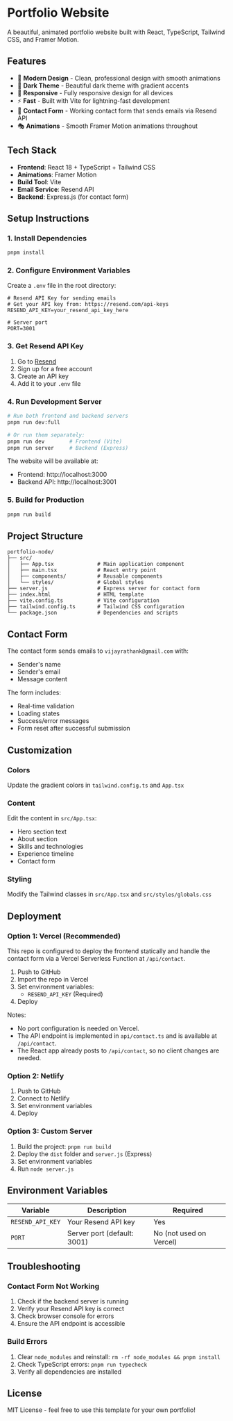 # Portfolio Website

A beautiful, animated portfolio website built with React, TypeScript, Tailwind CSS, and Framer Motion.

## Features

- 🎨 **Modern Design** - Clean, professional design with smooth animations
- 🌙 **Dark Theme** - Beautiful dark theme with gradient accents
- 📱 **Responsive** - Fully responsive design for all devices
- ⚡ **Fast** - Built with Vite for lightning-fast development
- 📧 **Contact Form** - Working contact form that sends emails via Resend API
- 🎭 **Animations** - Smooth Framer Motion animations throughout

## Tech Stack

- **Frontend**: React 18 + TypeScript + Tailwind CSS
- **Animations**: Framer Motion
- **Build Tool**: Vite
- **Email Service**: Resend API
- **Backend**: Express.js (for contact form)

## Setup Instructions

### 1. Install Dependencies

```bash
pnpm install
```

### 2. Configure Environment Variables

Create a `.env` file in the root directory:

```env
# Resend API Key for sending emails
# Get your API key from: https://resend.com/api-keys
RESEND_API_KEY=your_resend_api_key_here

# Server port
PORT=3001
```

### 3. Get Resend API Key

1. Go to [Resend](https://resend.com)
2. Sign up for a free account
3. Create an API key
4. Add it to your `.env` file

### 4. Run Development Server

```bash
# Run both frontend and backend servers
pnpm run dev:full

# Or run them separately:
pnpm run dev        # Frontend (Vite)
pnpm run server     # Backend (Express)
```

The website will be available at:

- Frontend: http://localhost:3000
- Backend API: http://localhost:3001

### 5. Build for Production

```bash
pnpm run build
```

## Project Structure

```
portfolio-node/
├── src/
│   ├── App.tsx              # Main application component
│   ├── main.tsx             # React entry point
│   ├── components/          # Reusable components
│   └── styles/              # Global styles
├── server.js                # Express server for contact form
├── index.html               # HTML template
├── vite.config.ts           # Vite configuration
├── tailwind.config.ts       # Tailwind CSS configuration
└── package.json             # Dependencies and scripts
```

## Contact Form

The contact form sends emails to `vijayrathank@gmail.com` with:

- Sender's name
- Sender's email
- Message content

The form includes:

- Real-time validation
- Loading states
- Success/error messages
- Form reset after successful submission

## Customization

### Colors

Update the gradient colors in `tailwind.config.ts` and `App.tsx`

### Content

Edit the content in `src/App.tsx`:

- Hero section text
- About section
- Skills and technologies
- Experience timeline
- Contact form

### Styling

Modify the Tailwind classes in `src/App.tsx` and `src/styles/globals.css`

## Deployment

### Option 1: Vercel (Recommended)

This repo is configured to deploy the frontend statically and handle the contact form via a Vercel Serverless Function at `/api/contact`.

1. Push to GitHub
2. Import the repo in Vercel
3. Set environment variables:
   - `RESEND_API_KEY` (Required)
4. Deploy

Notes:

- No port configuration is needed on Vercel.
- The API endpoint is implemented in `api/contact.ts` and is available at `/api/contact`.
- The React app already posts to `/api/contact`, so no client changes are needed.

### Option 2: Netlify

1. Push to GitHub
2. Connect to Netlify
3. Set environment variables
4. Deploy

### Option 3: Custom Server

1. Build the project: `pnpm run build`
2. Deploy the `dist` folder and `server.js` (Express)
3. Set environment variables
4. Run `node server.js`

## Environment Variables

| Variable         | Description                 | Required                |
| ---------------- | --------------------------- | ----------------------- |
| `RESEND_API_KEY` | Your Resend API key         | Yes                     |
| `PORT`           | Server port (default: 3001) | No (not used on Vercel) |

## Troubleshooting

### Contact Form Not Working

1. Check if the backend server is running
2. Verify your Resend API key is correct
3. Check browser console for errors
4. Ensure the API endpoint is accessible

### Build Errors

1. Clear `node_modules` and reinstall: `rm -rf node_modules && pnpm install`
2. Check TypeScript errors: `pnpm run typecheck`
3. Verify all dependencies are installed

## License

MIT License - feel free to use this template for your own portfolio!
